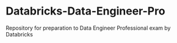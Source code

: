 # Databricks-Data-Engineer-Pro
Repository for preparation to Data Engineer Professional exam by Databricks
